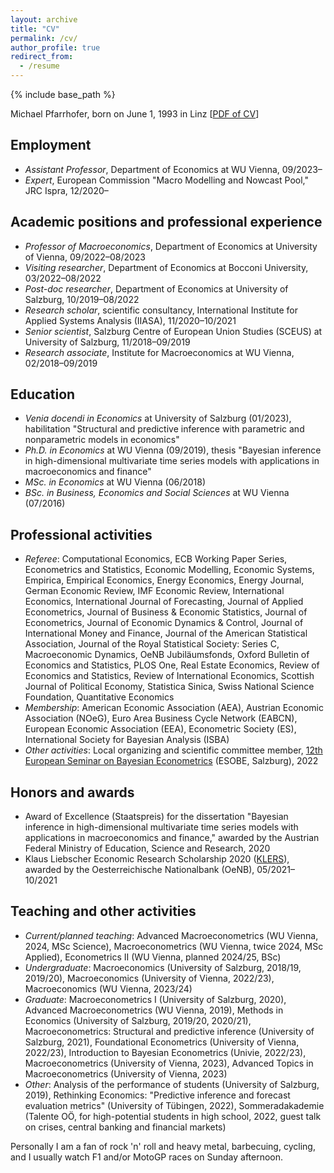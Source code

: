 ```yaml
---
layout: archive
title: "CV"
permalink: /cv/
author_profile: true
redirect_from:
  - /resume
---
```


{% include base_path %}

Michael Pfarrhofer, born on June 1, 1993 in Linz [[PDF of CV](https://www.dropbox.com/s/2xgz0ge1h4enc6i/cv.pdf?dl=0)]

## Employment
* _Assistant Professor_, Department of Economics at WU Vienna, 09/2023–
* _Expert_, European Commission "Macro Modelling and Nowcast Pool," JRC Ispra, 12/2020–

## Academic positions and professional experience
* _Professor of Macroeconomics_, Department of Economics at University of Vienna, 09/2022–08/2023
* _Visiting researcher_, Department of Economics at Bocconi University, 03/2022–08/2022
* _Post-doc researcher_, Department of Economics at University of Salzburg, 10/2019–08/2022
* _Research scholar_, scientific consultancy, International Institute for Applied Systems Analysis (IIASA), 11/2020–10/2021
* _Senior scientist_, Salzburg Centre of European Union Studies (SCEUS) at University of Salzburg, 11/2018–09/2019
* _Research associate_, Institute for Macroeconomics at WU Vienna, 02/2018–09/2019

## Education
* _Venia docendi in Economics_ at University of Salzburg (01/2023), habilitation "Structural and predictive inference with parametric and nonparametric models in economics"
* _Ph.D. in Economics_ at WU Vienna (09/2019), thesis "Bayesian inference in high-dimensional multivariate time series models with applications in macroeconomics and finance"
* _MSc. in Economics_ at WU Vienna (06/2018)
* _BSc. in Business, Economics and Social Sciences_ at WU Vienna (07/2016)

## Professional activities
* _Referee_: Computational Economics, ECB Working Paper Series, Econometrics and Statistics, Economic Modelling, Economic Systems, Empirica, Empirical Economics, Energy Economics, Energy Journal, German Economic Review, IMF Economic Review, International Economics, International Journal of Forecasting, Journal of Applied Econometrics, Journal of Business & Economic Statistics, Journal of Econometrics, Journal of Economic Dynamics & Control, Journal of International Money and Finance, Journal of the American Statistical Association, Journal of the Royal Statistical Society: Series C, Macroeconomic Dynamics, OeNB Jubiläumsfonds, Oxford Bulletin of Economics and Statistics, PLOS One, Real Estate Economics, Review of Economics and Statistics, Review of International Economics, Scottish Journal of Political Economy, Statistica Sinica, Swiss National Science Foundation, Quantitative Economics
* _Membership_: American Economic Association (AEA), Austrian Economic Association (NOeG), Euro Area Business Cycle Network (EABCN), European Economic Association (EEA), Econometric Society (ES), International Society for Bayesian Analysis (ISBA)
* _Other activities_: Local organizing and scientific committee member, [12th European Seminar on Bayesian Econometrics](https://sites.google.com/view/esobe2022salzburg) (ESOBE, Salzburg), 2022

## Honors and awards
* Award of Excellence (Staatspreis) for the dissertation "Bayesian inference in high-dimensional multivariate time series models with applications in macroeconomics and finance," awarded by the Austrian Federal Ministry of Education, Science and Research, 2020
* Klaus Liebscher Economic Research Scholarship 2020 ([KLERS](https://www.oenb.at/en/About-Us/Research-Promotion/scholarships_and_awards/klaus_liebscher_economic_research_scholarship.html)), awarded by the Oesterreichische Nationalbank (OeNB), 05/2021–10/2021

## Teaching and other activities
* _Current/planned teaching_: Advanced Macroeconometrics (WU Vienna, 2024, MSc Science), Macroeconometrics (WU Vienna, twice 2024, MSc Applied), Econometrics II (WU Vienna, planned 2024/25, BSc)
* _Undergraduate_: Macroeconomics (University of Salzburg, 2018/19, 2019/20), Macroeconomics (University of Vienna, 2022/23), Macroeconomics (WU Vienna, 2023/24)
* _Graduate_: Macroeconometrics I (University of Salzburg, 2020), Advanced Macroeconometrics (WU Vienna, 2019), Methods in Economics (University of Salzburg, 2019/20, 2020/21), Macroeconometrics: Structural and predictive inference (University of Salzburg, 2021), Foundational Econometrics (University of Vienna, 2022/23), Introduction to Bayesian Econometrics (Univie, 2022/23), Macroeconometrics (University of Vienna, 2023), Advanced Topics in Macroeconometrics (University of Vienna, 2023)
* _Other_: Analysis of the performance of students (University of Salzburg, 2019), Rethinking Economics: "Predictive inference and forecast evaluation metrics" (University of Tübingen, 2022), Sommeradakademie (Talente OÖ, for high-potential students in high school, 2022, guest talk on crises, central banking and financial markets)

Personally I am a fan of rock 'n' roll and heavy metal, barbecuing, cycling, and I usually watch F1 and/or MotoGP races on Sunday afternoon.
